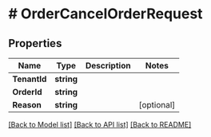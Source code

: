 # # OrderCancelOrderRequest


## Properties 


Name | Type | Description | Notes
------------ | ------------- | ------------- | -------------
**TenantId**| **string** |   |
**OrderId**| **string** |   |
**Reason**| **string** |   | [optional]


[[Back to Model list]](../../README.md#models) [[Back to API list]](../../README.md#endpoints) [[Back to README]](../../README.md)

